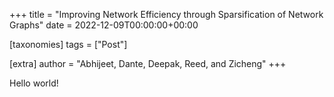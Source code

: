 +++
title = "Improving Network Efficiency through Sparsification of Network Graphs"
date = 2022-12-09T00:00:00+00:00

[taxonomies]
tags = ["Post"]

[extra]
author = "Abhijeet, Dante, Deepak, Reed, and Zicheng"
+++

Hello world!
